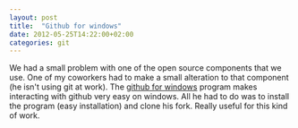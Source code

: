 ```yaml
---
layout: post
title:  "Github for windows"
date: 2012-05-25T14:22:00+02:00
categories: git
---
```


We had a small problem with one of the open source components that we use. One of my coworkers had to make a small alteration to that component (he isn't using git at work). The <a href="http://windows.github.com/help.html">github for windows</a> program makes interacting with github very easy on windows. All he had to do was to install the program (easy installation) and clone his fork. Really useful for this kind of work.
<div style="clear: both;"></div>